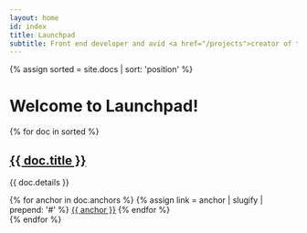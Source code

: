 ```yaml
---
layout: home
id: index
title: Launchpad
subtitle: Front end developer and avid <a href="/projects">creator of things</a>
---
```


{% assign sorted = site.docs | sort: 'position' %}

<h1>Welcome to Launchpad!</h1>

<div class="row">
  {% for doc in sorted %}
    <div class="column desktop--one-half mobile--one-whole">
      <div class="category column--{{ doc.title | slugify }} align-items--center">
        <div>
          <h2><a href="{{ doc.url | relative_url }}"><i class="icon-link"></i> {{ doc.title }}</a></h2>
          <p>{{ doc.details }}</p>
          {% for anchor in doc.anchors %}
            {% assign link = anchor | slugify | prepend: '#' %}
            <span><a href="{{ doc.direct_link | append: link | relative_url }}"><i class='icon-hash'></i> {{ anchor }}</a></span>
          {% endfor %}
        </div>
      </div>
    </div>
  {% endfor %}
</div>